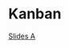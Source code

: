 # Kanban

[Slides A](https://learningcentral.cf.ac.uk/webapps/blackboard/execute/content/file?cmd=view&content_id=_4842112_1&course_id=_387556_1)
